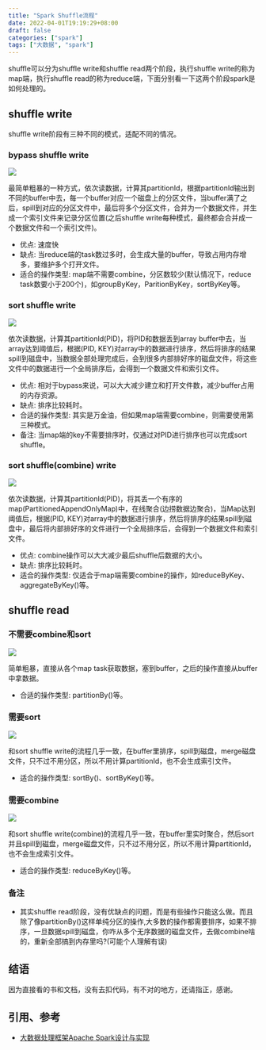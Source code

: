 ```yaml
---
title: "Spark Shuffle流程"
date: 2022-04-01T19:19:29+08:00
draft: false
categories: ["spark"]
tags: ["大数据", "spark"]
---
```


shuffle可以分为shuffle write和shuffle read两个阶段，执行shuffle write的称为map端，执行shuffle read的称为reduce端，下面分别看一下这两个阶段spark是如何处理的。

## shuffle write

shuffle write阶段有三种不同的模式，适配不同的情况。

### bypass shuffle write

![](/img/spark/6.png)

最简单粗暴的一种方式，依次读数据，计算其partitionId，根据partitionId输出到不同的buffer中去，每一个buffer对应一个磁盘上的分区文件，当buffer满了之后，spill到对应的分区文件中，最后将多个分区文件，合并为一个数据文件，并生成一个索引文件来记录分区位置(之后shuffle write每种模式，最终都会合并成一个数据文件和一个索引文件)。

* 优点: 速度快
* 缺点: 当reduce端的task数过多时，会生成大量的buffer，导致占用内存增多，要维护多个打开文件。
* 适合的操作类型: map端不需要combine，分区数较少(默认情况下，reduce task数要小于200个)，如groupByKey，ParitionByKey，sortByKey等。

### sort shuffle write

![](/img/spark/7.png)

依次读数据，计算其partitionId(PID)，将PID和数据丢到array buffer中去，当array达到阈值后，根据(PID, KEY)对array中的数据进行排序，然后将排序的结果spill到磁盘中，当数据全部处理完成后，会到很多内部排好序的磁盘文件，将这些文件中的数据进行一个全局排序后，会得到一个数据文件和索引文件。

* 优点: 相对于bypass来说，可以大大减少建立和打开文件数，减少buffer占用的内存资源。
* 缺点: 排序比较耗时。
* 合适的操作类型: 其实是万金油，但如果map端需要combine，则需要使用第三种模式。
* 备注: 当map端的key不需要排序时，仅通过对PID进行排序也可以完成sort shuffle。

### sort shuffle(combine) write

![](/img/spark/8.png)

依次读数据，计算其partitionId(PID)，将其丢一个有序的map(PartitionedAppendOnlyMap)中，在线聚合(边捞数据边聚合)，当Map达到阈值后，根据(PID, KEY)对array中的数据进行排序，然后将排序的结果spill到磁盘中，最后将内部排好序的文件进行一个全局排序后，会得到一个数据文件和索引文件。

* 优点: combine操作可以大大减少最后shuffle后数据的大小。
* 缺点: 排序比较耗时。
* 适合的操作类型: 仅适合于map端需要combine的操作，如reduceByKey、aggregateByKey()等。

## shuffle read

### 不需要combine和sort

![](/img/spark/9.png)

简单粗暴，直接从各个map task获取数据，塞到buffer，之后的操作直接从buffer中拿数据。

* 合适的操作类型: partitionBy()等。


### 需要sort

![](/img/spark/10.png)

和sort shuffle write的流程几乎一致，在buffer里排序，spill到磁盘，merge磁盘文件，只不过不用分区，所以不用计算partitionId，也不会生成索引文件。

* 适合的操作类型: sortBy()、sortByKey()等。

### 需要combine

![](/img/spark/11.png)

和sort shuffle write(combine)的流程几乎一致，在buffer里实时聚合，然后sort并且spill到磁盘，merge磁盘文件，只不过不用分区，所以不用计算partitionId，也不会生成索引文件。

* 适合的操作类型: reduceByKey()等。

### 备注

* 其实shuffle read阶段，没有优缺点的问题，而是有些操作只能这么做。而且除了像partitionBy()这样单纯分区的操作,大多数的操作都需要排序，如果不排序，一旦数据spill到磁盘，你咋从多个无序数据的磁盘文件，去做combine啥的，重新全部搞到内存里吗?(可能个人理解有误)

## 结语

因为直接看的书和文档，没有去扣代码，有不对的地方，还请指正，感谢。

## 引用、参考

* [大数据处理框架Apache Spark设计与实现](https://book.douban.com/subject/35140409/)


